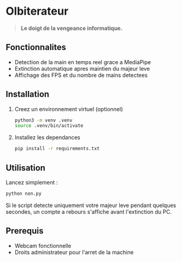 # Olbiterateur

> **Le doigt de la vengeance informatique.**


## Fonctionnalites
- Detection de la main en temps reel grace a MediaPipe
- Extinction automatique apres maintien du majeur leve
- Affichage des FPS et du nombre de mains detectees

## Installation
1. Creez un environnement virtuel (optionnel)
   ```bash
   python3 -m venv .venv
   source .venv/bin/activate
   ```
2. Installez les dependances
   ```bash
   pip install -r requirements.txt
   ```

## Utilisation
Lancez simplement :
```bash
python non.py
```
Si le script detecte uniquement votre majeur leve pendant quelques secondes,
un compte a rebours s'affiche avant l'extinction du PC.

## Prerequis
- Webcam fonctionnelle
- Droits administrateur pour l'arret de la machine
